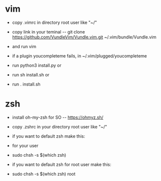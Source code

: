 # vim
- copy .vimrc in directory root user like "~/"
- copy link in your teminal
-- git clone https://github.com/VundleVim/Vundle.vim.git ~/.vim/bundle/Vundle.vim

- and run vim
- if a plugin youcompleteme fails, in ~/.vim/plugged/youcompleteme
- run python3 install.py or
- run sh install.sh or
- run . install.sh

# zsh
- install oh-my-zsh for SO
-- https://ohmyz.sh/

- copy .zshrc in your directory root user like "~/"
- if you want to default zsh make this:
- for your user
- sudo chsh -s $(which zsh)
- if you want to default zsh for root user make this:
- sudo chsh -s $(which zsh) root

